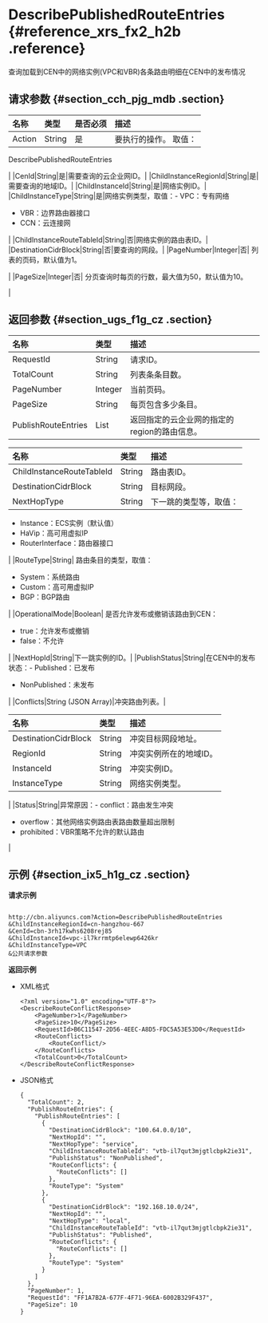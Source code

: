 # DescribePublishedRouteEntries {#reference_xrs_fx2_h2b .reference}

查询加载到CEN中的网络实例\(VPC和VBR\)各条路由明细在CEN中的发布情况

## 请求参数 {#section_cch_pjg_mdb .section}

|名称|类型|是否必须|描述|
|:-|:-|:---|:-|
|Action|String|是| 要执行的操作。 取值：

 DescribePublishedRouteEntries

 |
|CenId|String|是|需要查询的云企业网ID。|
|ChildInstanceRegionId|String|是|需要查询的地域ID。|
|ChildInstanceId|String|是|网络实例ID。|
|ChildInstanceType|String|是|网络实例类型，取值：-   VPC：专有网络
-   VBR：边界路由器接口
-   CCN：云连接网

|
|ChildInstanceRouteTableId|String|否|网络实例的路由表ID。|
|DestinationCidrBlock|String|否|要查询的网段。|
|PageNumber|Integer|否| 列表的页码，默认值为1。

 |
|PageSize|Integer|否| 分页查询时每页的行数，最大值为50，默认值为10。

 |

## 返回参数 {#section_ugs_f1g_cz .section}

|名称|类型|描述|
|:-|:-|:-|
|RequestId|String|请求ID。|
|TotalCount|String|列表条条目数。|
|PageNumber|Integer|当前页码。|
|PageSize|String|每页包含多少条目。|
|PublishRouteEntries|List|返回指定的云企业网的指定的region的路由信息。|

|名称|类型|描述|
|:-|:-|:-|
|ChildInstanceRouteTableId|String|路由表ID。|
|DestinationCidrBlock|String|目标网段。|
|NextHopType|String| 下一跳的类型等，取值：

-   Instance：ECS实例（默认值）
-   HaVip：高可用虚拟IP
-   RouterInterface：路由器接口

 |
|RouteType|String| 路由条目的类型，取值：

-   System：系统路由
-   Custom：高可用虚拟IP
-   BGP：BGP路由

 |
|OperationalMode|Boolean| 是否允许发布或撤销该路由到CEN：

-   true：允许发布或撤销
-   false：不允许

 |
|NextHopId|String|下一跳实例的ID。|
|PublishStatus|String|在CEN中的发布状态：-   Published：已发布
-   NonPublished：未发布

|
|Conflicts|String \(JSON Array\)|冲突路由列表。|

|名称|类型|描述|
|:-|:-|:-|
|DestinationCidrBlock|String|冲突目标网段地址。|
|RegionId|String|冲突实例所在的地域ID。|
|InstanceId|String|冲突实例ID。|
|InstanceType|String| 网络实例类型。

 |
|Status|String|异常原因：-   conflict：路由发生冲突
-   overflow：其他网络实例路由表路由数量超出限制
-   prohibited：VBR策略不允许的默认路由

|

## 示例 {#section_ix5_h1g_cz .section}

**请求示例**

``` {#createVPCpub}

http://cbn.aliyuncs.com?Action=DescribePublishedRouteEntries
&ChildInstanceRegionId=cn-hangzhou-667
&CenId=cbn-3rh17kwhs6208rej85
&ChildInstanceId=vpc-il7krrmtp6elewp6426kr
&ChildInstanceType=VPC
&公共请求参数
```

**返回示例**

-   XML格式

    ```
    <?xml version="1.0" encoding="UTF-8"?>
    <DescribeRouteConflictResponse>
        <PageNumber>1</PageNumber>
        <PageSize>10</PageSize>
        <RequestId>B6C11547-2D56-4EEC-A8D5-FDC5A53E53D0</RequestId>
        <RouteConflicts>
            <RouteConflict/>
        </RouteConflicts>
        <TotalCount>0</TotalCount>
    </DescribeRouteConflictResponse>
    ```

-   JSON格式

    ```
    {
      "TotalCount": 2, 
      "PublishRouteEntries": {
        "PublishRouteEntries": [
          {
            "DestinationCidrBlock": "100.64.0.0/10", 
            "NextHopId": "", 
            "NextHopType": "service", 
            "ChildInstanceRouteTableId": "vtb-il7qut3mjgtlcbpk2ie31", 
            "PublishStatus": "NonPublished", 
            "RouteConflicts": {
              "RouteConflicts": []
            }, 
            "RouteType": "System"
          }, 
          {
            "DestinationCidrBlock": "192.168.10.0/24", 
            "NextHopId": "", 
            "NextHopType": "local", 
            "ChildInstanceRouteTableId": "vtb-il7qut3mjgtlcbpk2ie31", 
            "PublishStatus": "Published", 
            "RouteConflicts": {
              "RouteConflicts": []
            }, 
            "RouteType": "System"
          }
        ]
      }, 
      "PageNumber": 1, 
      "RequestId": "FF1A7B2A-677F-4F71-96EA-6002B329F437", 
      "PageSize": 10
    }
    ```


